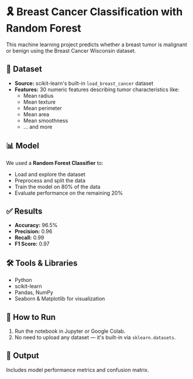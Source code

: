 # 🎗️ Breast Cancer Classification with Random Forest

This machine learning project predicts whether a breast tumor is malignant or benign using the Breast Cancer Wisconsin dataset.

## 📂 Dataset
- **Source:** scikit-learn's built-in `load_breast_cancer` dataset
- **Features:** 30 numeric features describing tumor characteristics like:
  - Mean radius
  - Mean texture
  - Mean perimeter
  - Mean area
  - Mean smoothness
  - … and more

## 📊 Model
We used a **Random Forest Classifier** to:
- Load and explore the dataset
- Preprocess and split the data
- Train the model on 80% of the data
- Evaluate performance on the remaining 20%

## ✅ Results
- **Accuracy:** 96.5%
- **Precision:** 0.96
- **Recall:** 0.99
- **F1 Score:** 0.97

## 🛠️ Tools & Libraries
- Python
- scikit-learn
- Pandas, NumPy
- Seaborn & Matplotlib for visualization

## 🚀 How to Run
1. Run the notebook in Jupyter or Google Colab.
2. No need to upload any dataset — it's built-in via `sklearn.datasets`.

## 📁 Output
Includes model performance metrics and confusion matrix.

